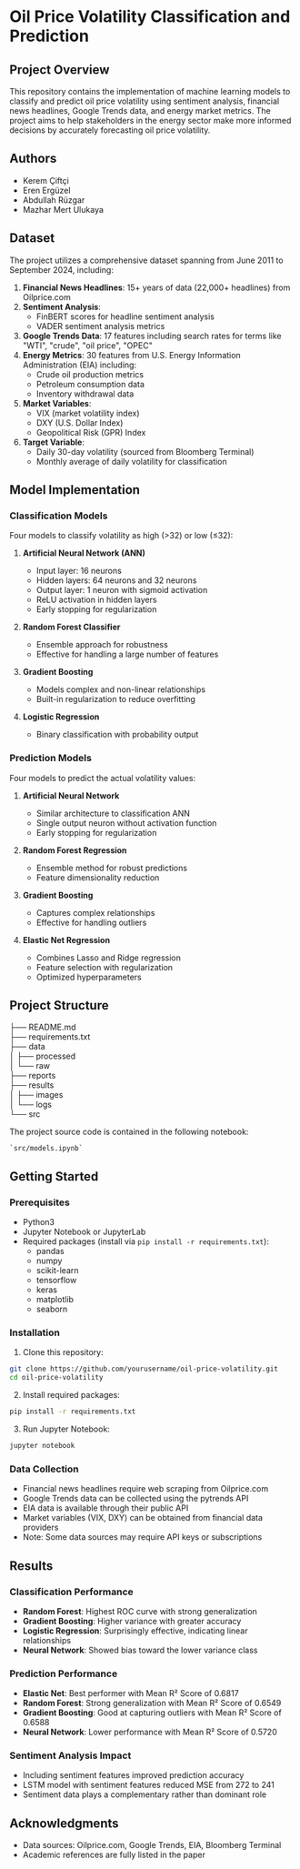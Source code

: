 # Oil Price Volatility Classification and Prediction

## Project Overview
This repository contains the implementation of machine learning models to classify and predict oil price volatility using sentiment analysis, financial news headlines, Google Trends data, and energy market metrics. The project aims to help stakeholders in the energy sector make more informed decisions by accurately forecasting oil price volatility.

## Authors
- Kerem Çiftçi
- Eren Ergüzel 
- Abdullah Rüzgar
- Mazhar Mert Ulukaya

## Dataset
The project utilizes a comprehensive dataset spanning from June 2011 to September 2024, including:

1. **Financial News Headlines**: 15+ years of data (22,000+ headlines) from Oilprice.com
2. **Sentiment Analysis**: 
   - FinBERT scores for headline sentiment analysis
   - VADER sentiment analysis metrics
3. **Google Trends Data**: 17 features including search rates for terms like "WTI", "crude", "oil price", "OPEC"
4. **Energy Metrics**: 30 features from U.S. Energy Information Administration (EIA) including:
   - Crude oil production metrics
   - Petroleum consumption data
   - Inventory withdrawal data
5. **Market Variables**:
   - VIX (market volatility index)
   - DXY (U.S. Dollar Index) 
   - Geopolitical Risk (GPR) Index
6. **Target Variable**: 
   - Daily 30-day volatility (sourced from Bloomberg Terminal)
   - Monthly average of daily volatility for classification

## Model Implementation

### Classification Models
Four models to classify volatility as high (>32) or low (≤32):

1. **Artificial Neural Network (ANN)**
   - Input layer: 16 neurons
   - Hidden layers: 64 neurons and 32 neurons
   - Output layer: 1 neuron with sigmoid activation
   - ReLU activation in hidden layers
   - Early stopping for regularization

2. **Random Forest Classifier**
   - Ensemble approach for robustness
   - Effective for handling a large number of features

3. **Gradient Boosting**
   - Models complex and non-linear relationships
   - Built-in regularization to reduce overfitting

4. **Logistic Regression**
   - Binary classification with probability output

### Prediction Models
Four models to predict the actual volatility values:

1. **Artificial Neural Network**
   - Similar architecture to classification ANN
   - Single output neuron without activation function
   - Early stopping for regularization

2. **Random Forest Regression**
   - Ensemble method for robust predictions
   - Feature dimensionality reduction

3. **Gradient Boosting**
   - Captures complex relationships
   - Effective for handling outliers

4. **Elastic Net Regression**
   - Combines Lasso and Ridge regression
   - Feature selection with regularization
   - Optimized hyperparameters


## Project Structure

├── README.md  
├── requirements.txt  
├── data  
│   ├── processed  
│   └── raw  
├── reports  
├── results  
│   ├── images  
│   └── logs  
└── src

The project source code is contained in the following notebook:

    `src/models.ipynb`


## Getting Started

### Prerequisites
- Python3
- Jupyter Notebook or JupyterLab
- Required packages (install via `pip install -r requirements.txt`):
  - pandas
  - numpy
  - scikit-learn
  - tensorflow
  - keras
  - matplotlib
  - seaborn


### Installation

1. Clone this repository:
```bash
git clone https://github.com/yourusername/oil-price-volatility.git
cd oil-price-volatility
```

2. Install required packages:
```bash
pip install -r requirements.txt
```

3. Run Jupyter Notebook:
```bash
jupyter notebook
```

### Data Collection
- Financial news headlines require web scraping from Oilprice.com
- Google Trends data can be collected using the pytrends API
- EIA data is available through their public API
- Market variables (VIX, DXY) can be obtained from financial data providers
- Note: Some data sources may require API keys or subscriptions

## Results

### Classification Performance
- **Random Forest**: Highest ROC curve with strong generalization
- **Gradient Boosting**: Higher variance with greater accuracy
- **Logistic Regression**: Surprisingly effective, indicating linear relationships
- **Neural Network**: Showed bias toward the lower variance class

### Prediction Performance
- **Elastic Net**: Best performer with Mean R² Score of 0.6817
- **Random Forest**: Strong generalization with Mean R² Score of 0.6549
- **Gradient Boosting**: Good at capturing outliers with Mean R² Score of 0.6588
- **Neural Network**: Lower performance with Mean R² Score of 0.5720

### Sentiment Analysis Impact
- Including sentiment features improved prediction accuracy
- LSTM model with sentiment features reduced MSE from 272 to 241
- Sentiment data plays a complementary rather than dominant role


## Acknowledgments
- Data sources: Oilprice.com, Google Trends, EIA, Bloomberg Terminal
- Academic references are fully listed in the paper
